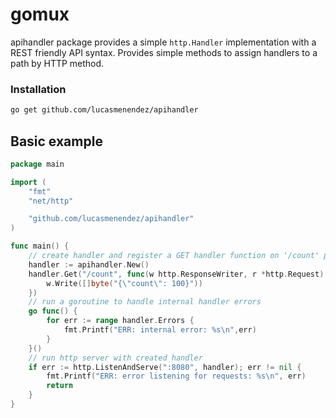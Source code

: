 # gomux

apihandler package provides a simple `http.Handler` implementation with a REST friendly API syntax. Provides simple methods to assign handlers to a path by HTTP method.

### Installation
```sh
go get github.com/lucasmenendez/apihandler
```

## Basic example
```go 
package main

import (
	"fmt"
	"net/http"

	"github.com/lucasmenendez/apihandler"
)

func main() {
    // create handler and register a GET handler function on '/count' path
    handler := apihandler.New()
	handler.Get("/count", func(w http.ResponseWriter, r *http.Request) {
        w.Write([]byte("{\"count\": 100}"))
	})
    // run a goroutine to handle internal handler errors
	go func() {
		for err := range handler.Errors {
			fmt.Printf("ERR: internal error: %s\n",err)
		}
	}()
    // run http server with created handler
	if err := http.ListenAndServe(":8080", handler); err != nil {
		fmt.Printf("ERR: error listening for requests: %s\n", err)
		return
	}
}

```